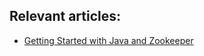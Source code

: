 ## Relevant articles:

- [Getting Started with Java and Zookeeper](http://www.baeldung.com/java-zookeeper)
